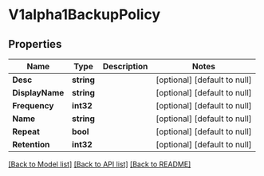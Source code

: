 # V1alpha1BackupPolicy

## Properties
Name | Type | Description | Notes
------------ | ------------- | ------------- | -------------
**Desc** | **string** |  | [optional] [default to null]
**DisplayName** | **string** |  | [optional] [default to null]
**Frequency** | **int32** |  | [optional] [default to null]
**Name** | **string** |  | [optional] [default to null]
**Repeat** | **bool** |  | [optional] [default to null]
**Retention** | **int32** |  | [optional] [default to null]

[[Back to Model list]](../README.md#documentation-for-models) [[Back to API list]](../README.md#documentation-for-api-endpoints) [[Back to README]](../README.md)


